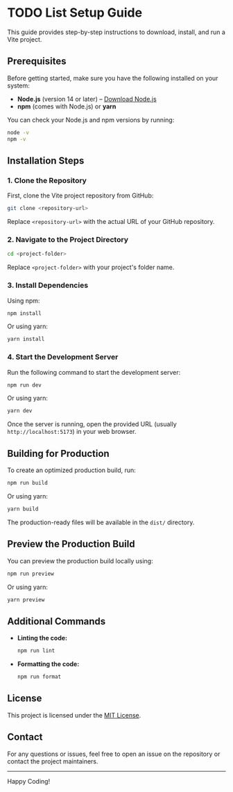 # TODO List Setup Guide

This guide provides step-by-step instructions to download, install, and run a Vite project.

## Prerequisites

Before getting started, make sure you have the following installed on your system:

- **Node.js** (version 14 or later) – [Download Node.js](https://nodejs.org/)
- **npm** (comes with Node.js) or **yarn**

You can check your Node.js and npm versions by running:

```sh
node -v
npm -v
```

## Installation Steps

### 1. Clone the Repository

First, clone the Vite project repository from GitHub:

```sh
git clone <repository-url>
```

Replace `<repository-url>` with the actual URL of your GitHub repository.

### 2. Navigate to the Project Directory

```sh
cd <project-folder>
```

Replace `<project-folder>` with your project's folder name.

### 3. Install Dependencies

Using npm:

```sh
npm install
```

Or using yarn:

```sh
yarn install
```

### 4. Start the Development Server

Run the following command to start the development server:

```sh
npm run dev
```

Or using yarn:

```sh
yarn dev
```

Once the server is running, open the provided URL (usually `http://localhost:5173`) in your web browser.

## Building for Production

To create an optimized production build, run:

```sh
npm run build
```

Or using yarn:

```sh
yarn build
```

The production-ready files will be available in the `dist/` directory.

## Preview the Production Build

You can preview the production build locally using:

```sh
npm run preview
```

Or using yarn:

```sh
yarn preview
```

## Additional Commands

- **Linting the code:**
  ```sh
  npm run lint
  ```
- **Formatting the code:**
  ```sh
  npm run format
  ```

## License

This project is licensed under the [MIT License](LICENSE).

## Contact

For any questions or issues, feel free to open an issue on the repository or contact the project maintainers.

---

Happy Coding!

